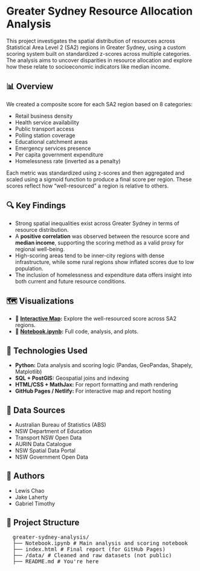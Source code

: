 # Greater Sydney Resource Allocation Analysis

This project investigates the spatial distribution of resources across Statistical Area Level 2 (SA2) regions in Greater Sydney, using a custom scoring system built on standardized z-scores across multiple categories. The analysis aims to uncover disparities in resource allocation and explore how these relate to socioeconomic indicators like median income.

## 📊 Overview

We created a composite score for each SA2 region based on 8 categories:

- Retail business density
- Health service availability
- Public transport access
- Polling station coverage
- Educational catchment areas
- Emergency services presence
- Per capita government expenditure
- Homelessness rate (inverted as a penalty)

Each metric was standardized using z-scores and then aggregated and scaled using a sigmoid function to produce a final score per region. These scores reflect how “well-resourced” a region is relative to others.

## 🔍 Key Findings

- Strong spatial inequalities exist across Greater Sydney in terms of resource distribution.
- A **positive correlation** was observed between the resource score and **median income**, supporting the scoring method as a valid proxy for regional well-being.
- High-scoring areas tend to be inner-city regions with dense infrastructure, while some rural regions show inflated scores due to low population.
- The inclusion of homelessness and expenditure data offers insight into both current and future resource conditions.

## 🗺️ Visualizations

- 📌 **[Interactive Map](https://lewischao.com/greater-sydney-analysis/#result-map):** Explore the well-resourced score across SA2 regions.
- 🧮 **[Notebook.ipynb](https://github.com/lewiseng/greater-sydney-analysis/blob/main/Notebook.ipynb):** Full code, analysis, and plots.

## 🧰 Technologies Used

- **Python:** Data analysis and scoring logic (Pandas, GeoPandas, Shapely, Matplotlib)
- **SQL + PostGIS:** Geospatial joins and indexing
- **HTML/CSS + MathJax:** For report formatting and math rendering
- **GitHub Pages / Netlify:** For interactive map and report hosting

## 🧾 Data Sources

- Australian Bureau of Statistics (ABS)
- NSW Department of Education
- Transport NSW Open Data
- AURIN Data Catalogue
- NSW Spatial Data Portal
- NSW Government Open Data

## 👥 Authors

- Lewis Chao  
- Jake Laherty  
- Gabriel Timothy

## 📂 Project Structure
<pre>
  greater-sydney-analysis/ 
  ├── Notebook.ipynb # Main analysis and scoring notebook 
  ├── index.html # Final report (for GitHub Pages) 
  ├── /data/ # Cleaned and raw datasets (not public) 
  ├── README.md # You're here </pre>
